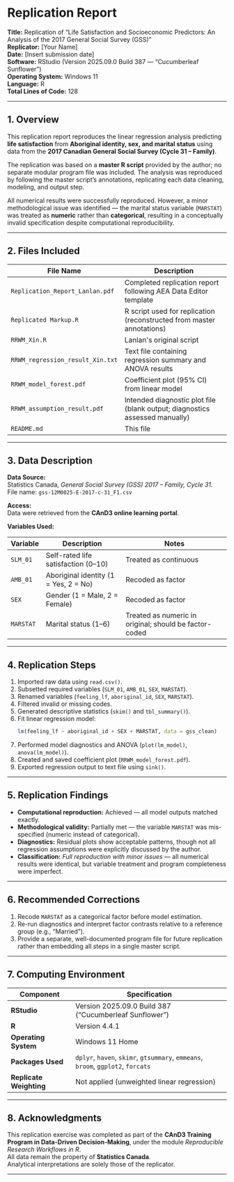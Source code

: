 # Replication Report

**Title:** Replication of “Life Satisfaction and Socioeconomic Predictors: An Analysis of the 2017 General Social Survey (GSS)”  
**Replicator:** [Your Name]  
**Date:** [Insert submission date]  
**Software:** RStudio (Version 2025.09.0 Build 387 — “Cucumberleaf Sunflower”)  
**Operating System:** Windows 11  
**Language:** R  
**Total Lines of Code:** 128  

---

## 1. Overview

This replication report reproduces the linear regression analysis predicting **life satisfaction** from **Aboriginal identity, sex, and marital status** using data from the **2017 Canadian General Social Survey (Cycle 31 – Family)**.

The replication was based on a **master R script** provided by the author; no separate modular program file was included. The analysis was reproduced by following the master script’s annotations, replicating each data cleaning, modeling, and output step.

All numerical results were successfully reproduced. However, a minor methodological issue was identified — the marital status variable (`MARSTAT`) was treated as **numeric** rather than **categorical**, resulting in a conceptually invalid specification despite computational reproducibility.

---

## 2. Files Included

| File Name | Description |
|------------|-------------|
| `Replication_Report_Lanlan.pdf` | Completed replication report following AEA Data Editor template |
| `Replicated Markup.R` | R script used for replication (reconstructed from master annotations) |
| `RRWM_Xin.R`| Lanlan's original script|
| `RRWM_regression_result_Xin.txt` | Text file containing regression summary and ANOVA results |
| `RRWM_model_forest.pdf` | Coefficient plot (95% CI) from linear model |
| `RRWM_assumption_result.pdf` | Intended diagnostic plot file (blank output; diagnostics assessed manually) |
| `README.md` | This file |

---

## 3. Data Description

**Data Source:**  
Statistics Canada, *General Social Survey (GSS) 2017 – Family, Cycle 31*.  
File name: `gss-12M0025-E-2017-c-31_F1.csv`  

**Access:**  
Data were retrieved from the **CAnD3 online learning portal**.  

**Variables Used:**

| Variable | Description | Notes |
|-----------|--------------|-------|
| `SLM_01` | Self-rated life satisfaction (0–10) | Treated as continuous |
| `AMB_01` | Aboriginal identity (1 = Yes, 2 = No) | Recoded as factor |
| `SEX` | Gender (1 = Male, 2 = Female) | Recoded as factor |
| `MARSTAT` | Marital status (1–6) | Treated as numeric in original; should be factor-coded |

---

## 4. Replication Steps

1. Imported raw data using `read.csv()`.  
2. Subsetted required variables (`SLM_01`, `AMB_01`, `SEX`, `MARSTAT`).  
3. Renamed variables (`feeling_lf`, `aboriginal_id`, `SEX`, `MARSTAT`).  
4. Filtered invalid or missing codes.  
5. Generated descriptive statistics (`skim()` and `tbl_summary()`).  
6. Fit linear regression model:  
   ```r
   lm(feeling_lf ~ aboriginal_id + SEX + MARSTAT, data = gss_clean)
   ```
7. Performed model diagnostics and ANOVA (`plot(lm_model)`, `anova(lm_model)`).  
8. Created and saved coefficient plot (`RRWM_model_forest.pdf`).  
9. Exported regression output to text file using `sink()`.  

---

## 5. Replication Findings

- **Computational reproduction:** Achieved — all model outputs matched exactly.  
- **Methodological validity:** Partially met — the variable `MARSTAT` was mis-specified (numeric instead of categorical).  
- **Diagnostics:** Residual plots show acceptable patterns, though not all regression assumptions were explicitly discussed by the author.  
- **Classification:** *Full reproduction with minor issues* — all numerical results were identical, but variable treatment and program completeness were imperfect.

---

## 6. Recommended Corrections

1. Recode `MARSTAT` as a categorical factor before model estimation.  
2. Re-run diagnostics and interpret factor contrasts relative to a reference group (e.g., “Married”).  
3. Provide a separate, well-documented program file for future replication rather than embedding all steps in a single master script.  

---

## 7. Computing Environment

| Component | Specification |
|------------|---------------|
| **RStudio** | Version 2025.09.0 Build 387 (“Cucumberleaf Sunflower”) |
| **R** | Version 4.4.1 |
| **Operating System** | Windows 11 Home |
| **Packages Used** | `dplyr`, `haven`, `skimr`, `gtsummary`, `emmeans`, `broom`, `ggplot2`, `forcats` |
| **Replicate Weighting** | Not applied (unweighted linear regression) |

---

## 8. Acknowledgments

This replication exercise was completed as part of the **CAnD3 Training Program in Data-Driven Decision-Making**, under the module *Reproducible Research Workflows in R*.  
All data remain the property of **Statistics Canada**.  
Analytical interpretations are solely those of the replicator.

---




